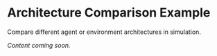 # Architecture Comparison Example

Compare different agent or environment architectures in simulation.

*Content coming soon.*

